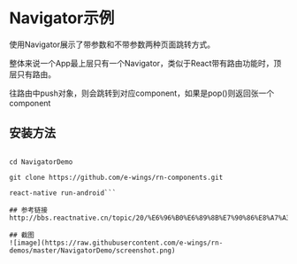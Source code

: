 # Navigator示例
使用Navigator展示了带参数和不带参数两种页面跳转方式。

整体来说一个App最上层只有一个Navigator，类似于React带有路由功能时，顶层只有路由。

往路由中push对象，则会跳转到对应component，如果是pop()则返回张一个component

## 安装方法

```npm install

cd NavigatorDemo

git clone https://github.com/e-wings/rn-components.git

react-native run-android```

## 参考链接
http://bbs.reactnative.cn/topic/20/%E6%96%B0%E6%89%8B%E7%90%86%E8%A7%A3navigator%E7%9A%84%E6%95%99%E7%A8%8B

## 截图
![image](https://raw.githubusercontent.com/e-wings/rn-demos/master/NavigatorDemo/screenshot.png)
